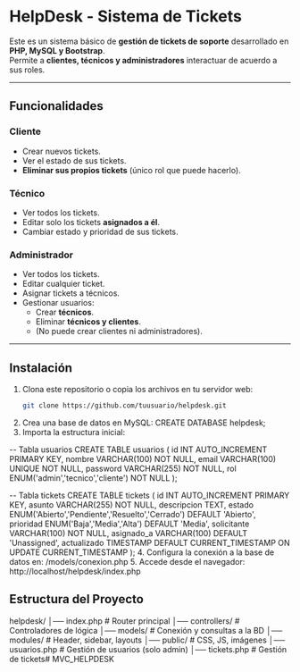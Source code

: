 # HelpDesk - Sistema de Tickets

Este es un sistema básico de **gestión de tickets de soporte** desarrollado en **PHP, MySQL y Bootstrap**.  
Permite a **clientes, técnicos y administradores** interactuar de acuerdo a sus roles.  

---

## Funcionalidades

### Cliente
- Crear nuevos tickets.
- Ver el estado de sus tickets.
- **Eliminar sus propios tickets** (único rol que puede hacerlo).

### Técnico
- Ver todos los tickets.
- Editar solo los tickets **asignados a él**.
- Cambiar estado y prioridad de sus tickets.

### Administrador
- Ver todos los tickets.
- Editar cualquier ticket.
- Asignar tickets a técnicos.
- Gestionar usuarios:
  - Crear **técnicos**.
  - Eliminar **técnicos y clientes**.
  - (No puede crear clientes ni administradores).

---

## Instalación

1. Clona este repositorio o copia los archivos en tu servidor web:
   ```bash
   git clone https://github.com/tuusuario/helpdesk.git
2. Crea una base de datos en MySQL:
   CREATE DATABASE helpdesk;
3. Importa la estructura inicial:

-- Tabla usuarios
CREATE TABLE usuarios (
  id INT AUTO_INCREMENT PRIMARY KEY,
  nombre VARCHAR(100) NOT NULL,
  email VARCHAR(100) UNIQUE NOT NULL,
  password VARCHAR(255) NOT NULL,
  rol ENUM('admin','tecnico','cliente') NOT NULL
);

-- Tabla tickets
CREATE TABLE tickets (
  id INT AUTO_INCREMENT PRIMARY KEY,
  asunto VARCHAR(255) NOT NULL,
  descripcion TEXT,
  estado ENUM('Abierto','Pendiente','Resuelto','Cerrado') DEFAULT 'Abierto',
  prioridad ENUM('Baja','Media','Alta') DEFAULT 'Media',
  solicitante VARCHAR(100) NOT NULL,
  asignado_a VARCHAR(100) DEFAULT 'Unassigned',
  actualizado TIMESTAMP DEFAULT CURRENT_TIMESTAMP ON UPDATE CURRENT_TIMESTAMP
);
4. Configura la conexión a la base de datos en:
  /models/conexion.php
5. Accede desde el navegador:
  http://localhost/helpdesk/index.php

## Estructura del Proyecto
helpdesk/
│── index.php          # Router principal
│── controllers/       # Controladores de lógica
│── models/            # Conexión y consultas a la BD
│── modules/           # Header, sidebar, layouts
│── public/            # CSS, JS, imágenes
│── usuarios.php       # Gestión de usuarios (solo admin)
│── tickets.php        # Gestión de tickets# MVC_HELPDESK
